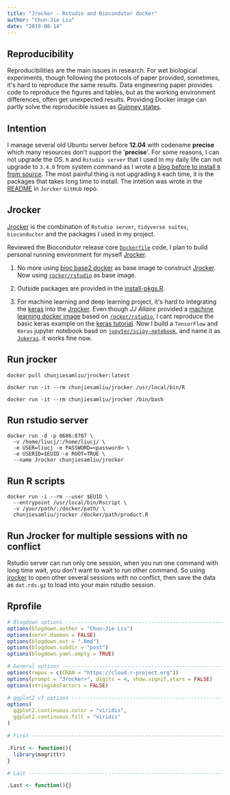 ```yaml
---
title: "Jrocker - Rstudio and Biocondutor docker"
author: "Chun-Jie Liu"
date: "2019-08-14"
---
```


## Reproducibility

Reproducibilities are the main issues in research. For wet biological experiments, though following the protocols of paper provided, sometimes, it's hard to reproduce the same results. Data engineering paper provides code to reproduce the figures and tables, but as the working environment differences, often get unexpected results. Providing Docker image can partly solve the reproducible issues as [Guinney states](https://www.nature.com/articles/nbt.4128?draft=collection).

## Intention

I manage several old Ubuntu server before **12.04** with codename **precise** which many resources don't support the '**precise**'. For some reasons, I can not upgrade the OS. `R` and `Rstudio server` that I used in my daily life can not upgrade to `3.4.0` from system command as I wrote a [blog before to install `R` from source](2018-09-11-install-r-from-source-code-for-ubuntu-precise.md). The most painful thing is not upgrading `R` each time, it is the packages that takes long time to install. The intetion was wrote in the [README](https://github.com/chunjie-sam-liu/jrocker) in `Jorcker` `GitHub` repo.

## Jrocker

[Jrocker](https://github.com/chunjie-sam-liu/jrocker) is the combination of `Rstudio server`, `tidyverse suites`, `bioconducter` and the packages I used in my project.

Reviewed the Biocondutor release core [`Dockerfile`](https://github.com/Bioconductor/bioc_docker/blob/master/out/release_core/Dockerfile) code, I plan to build personal running environment for myself [Jrocker](https://hub.docker.com/r/chunjiesamliu/jrocker/).

1. No more using [bioc base2 docker](https://hub.docker.com/r/bioconductor/release_core2/) as base image to construct [Jrocker](https://hub.docker.com/r/chunjiesamliu/jrocker/). Now using [`rocker/rstudio`](https://hub.docker.com/r/rocker/rstudio/) as base image.

2. Outside packages are provided in the [install-pkgs.R](https://github.com/chunjie-sam-liu/jrocker/install-pkgs.R).

3. For machine learning and deep learning project, it's hard to integrating the [keras](https://github.com/rstudio/keras) into the [Jrocker](https://hub.docker.com/r/chunjiesamliu/jrocker/). Even though *JJ Allaire* provided a [machine learning docker image](https://www.github.com/rocker-org/ml) based on [`rocker/rstudio`](https://hub.docker.com/r/rocker/rstudio/), I cant reproduce the basic keras example on the [keras tutorial](https://keras.rstudio.com/index.html). Now I build a `TensorFlow` and `Keras` jupyter notebook basd on  [`jupyter/scipy-notebook`](https://github.com/jupyter/docker-stacks), and name it as [`Jukeras`](https://github.com/chunjie-sam-liu/jukeras). it works fine now.

## Run jrocker

```shell
docker pull chunjiesamliu/jrocker:latest

docker run -it --rm chunjiesamliu/jrocker /usr/local/bin/R

docker run -it --rm chunjiesamliu/jrocker /bin/bash
```

## Run rstudio server

```shell
docker run -d -p 8686:8787 \
  -v /home/liucj/:/home/liucj/ \
  -e USER=liucj -e PASSWORD=<password> \
  -e USERID=$EUID -e ROOT=TRUE \
  --name Jrocker chunjiesamliu/jrocker
```

## Run R scripts

```shell
docker run -i --rm --user $EUID \
  --entrypoint /usr/local/bin/Rscript \
  -v /your/path/:/docker/path/ \
  chunjiesamliu/jrocker /docker/path/product.R
```

## Run Jrocker for multiple sessions with no conflict

Rstudio server can run only one session, when you run one command with long time wait, you don't want to wait to run other command. So using [jrocker](https://github.com/chunjie-sam-liu/useful-scripts/blob/master/jrocker) to open other several sessions with no conflict, then save the data as `dat.rds.gz` to load into your main rstudio session.

## Rprofile

```r
# Blogdown options --------------------------------------------------------
options(blogdown.author = "Chun-Jie Liu")
options(servr.daemon = FALSE)
options(blogdown.ext = ".Rmd")
options(blogdown.subdir = "post")
options(blogdown.yaml.empty = TRUE)

# General options ---------------------------------------------------------
options(repos = c(CRAN = "https://cloud.r-project.org"))
options(prompt = "Jrocker>", digits = 4, show.signif.stars = FALSE)
options(stringsAsFactors = FALSE)

# ggplot2 v3 options ------------------------------------------------------
options(
  ggplot2.continuous.color = "viridis",
  ggplot2.continuous.fill = "viridis"
)

# First -------------------------------------------------------------------

.First <- function(){
  library(magrittr)
}

# Last --------------------------------------------------------------------

.Last <- function(){}
```